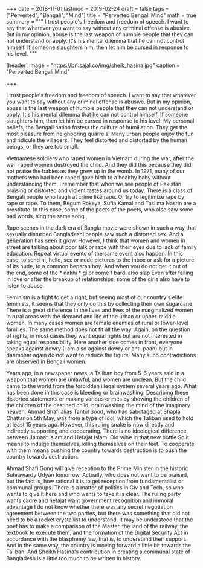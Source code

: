 +++
date = 2018-11-01
lastmod = 2019-02-24
draft = false
tags = ["Perverted", "Bengali", "Mind"]
title = "Perverted Bengali Mind"
math = true
summary = """
I trust people's freedom and freedom of speech. I want to say that whatever you want to say without any criminal offense is abusive. But in my opinion, abuse is the last weapon of humble people that they can not understand or apply. It's his mental dilemma that he can not control himself. If someone slaughters him, then let him be cursed in response to his level. 
"""

[header]
image = "https://bn.sajal.co/img/sheik_hasina.jpg"
caption = "Perverted Bengali Mind"

+++

I trust people's freedom and freedom of speech. I want to say that whatever you want to say without any criminal offense is abusive. But in my opinion, abuse is the last weapon of humble people that they can not understand or apply. It's his mental dilemma that he can not control himself. If someone slaughters him, then let him be cursed in response to his level. My personal beliefs, the Bengali nation fosters the culture of humiliation. They get the most pleasure from neighboring quarrels. Many urban people enjoy the fun and ridicule the villagers. They feel distorted and distorted by the human beings, or they are too small.

Vietnamese soldiers who raped women in Vietnam during the war, after the war, raped women destroyed the child. And they did this because they did not praise the babies as they grew up in the womb. In 1971, many of our mothers who had been raped gave birth to a healthy baby without understanding them. I remember that when we see people of Pakistan praising or distorted and violent tastes around us today. There is a class of Bengali people who laugh at crime like rape. Or try to legitimize rape by rape or rape. To them, Begum Rokeya, Sufia Kamal and Taslima Nasrin are a prostitute. In this case, some of the poets of the poets, who also saw some bad words, sing the same song.

Rape scenes in the dark era of Bangla movie were shown in such a way that sexually disturbed Bangladeshi people saw such a distorted sex. And a generation has seen it grow. However, I think that women and women in street are talking about poor talk or rape with their eyes due to lack of family education. Repeat virtual events of the same event also happen. In this case, to send hi, hello, sex or nude pictures to the inbox or ask for a picture of its nude, to a common beparan boy. And when you do not get it out of the end, some of the * nakhi * gi or some f bardi also slap Even after failing in love or after the breakup of relationships, some of the girls also have to listen to abuse.

Feminism is a fight to get a right, but seeing most of our country's elite feminists, it seems that they only do this by collecting their own sugarcane. There is a great difference in the lives and lives of the marginalized women in rural areas with the demand and life of the urban or upper-middle women. In many cases women are female enemies of rural or lower-level families. The same method does not fit all the way. Again, on the question of rights, in most cases they want equal rights but are not interested in taking equal responsibility. Here another side comes in front, everyone speaks against dowry (I am also against dowry or anti-paan) but in danmohar again do not want to reduce the figure. Many such contradictions are observed in Bengali women.

Years ago, in a newspaper news, a Taliban boy from 5-6 years said in a weapon that women are unlawful, and women are unclean. But the child came to the world from the forbidden illegal system several years ago. What has been done in this case is bleeding or brainwashing. Describing these distorted statements or making various crimes by showing the children of the children of the destined child, brainwashing the mind of the imaginary heaven. Ahmad Shafi alias Tantul Sood, who had sabotaged at Shapla Chattar on 5th May, was from a type of idol, which the Taliban used to hold at least 15 years ago. However, this ruling snake is now directly and indirectly supporting and cooperating. There is no ideological difference between Jamaat Islam and Hefajat Islam. Old wine in that new bottle So it means to indulge themselves, killing themselves on their feet. To cooperate with them means pushing the country towards destruction is to push the country towards destruction.

Ahmad Shafi Gong will give reception to the Prime Minister in the historic Suhrawardy Udyan tomorrow. Actually, who does not want to be praised, but the fact is, how rational it is to get reception from fundamentalist or communal groups. There is a matter of politics in Giv and Tech, so who wants to give it here and who wants to take it is clear. The ruling party wants cadre and hefajat want government recognition and immoral advantage I do not know whether there was any secret negotiation agreement between the two parties, but there was something that did not need to be a rocket crystallist to understand. It may be understood that the poet has to make a comparison of the Master, the land of the railway, the textbook to execute them, and the formation of the Digital Security Act in accordance with the blasphemy law, that is, to understand their support. And in the same way, the country is moving forward a little bit towards the Taliban. And Sheikh Hasina's contribution in creating a communal state of Bangladesh is a little too much to be written in history.
